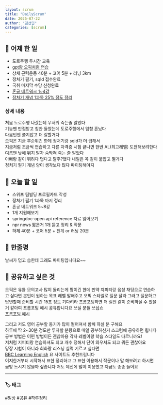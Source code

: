 ```yaml
---
layout: scrum
title: "DailyScrum"
date: 2025-07-22
author: "김선민"
categories: [scrum]
---
```


## 📝 어제 한 일


- 도로주행 두시간 교육
- [gpt랑 오픽처럼 연습](https://melodious-tailor-2a7.notion.site/250721-Practicing-with-gpt-for-AL-level-2379a96c76ba80f68246ea1d5597389f?source=copy_link)
- 상체 근력운동 40분 + 코어 5분 + 러닝 3km
- 정처기 필기, sqld 접수완료
- 국취 마지막 수당 신청완료
- [혼공 네트워크 1~4강](https://melodious-tailor-2a7.notion.site/Study-19e9a96c76ba80c28766c0e928b93b3f?source=copy_link)
- [정처기 개념 1과목 25% 정도 정리](https://melodious-tailor-2a7.notion.site/1-2379a96c76ba80889f8fcb75983a7dc4?source=copy_link) 




### 상세 내용
처음 도로주행 나갔는데 무서워 죽는줄 알았다  
기능땐 만점받고 칭찬 들었는데 도로주행에서 엄청 혼났다  
다음번엔 쫄지않고 더 잘할거다    
오픽은 지금 후순위긴 한데 정처기랑 sqld가 더 급해서  
지금처럼 조금씩 연습하고 다른 자격증 시험 끝나면 한번 AL(최고레벨) 도전해보려한다  
여름엔 낮에 뛰지 말자 숨막혀 죽는 줄 알았다  
아빠랑 같이 뛰려다 덥다고 탈주?했다 내일은 꼭 같이 붙잡고 뛸거다    
정처기 필기 개념 양이 생각보다 많다 파이팅해야지



     
## 🎯 오늘 할 일
- 스위프 팀빌딩 프로필카드 작성
- 정처기 필기 1과목 마저 정리
- 혼공 네트워크 5~8강 
- 1개 지원해보기 
- springdoc-open api reference 자료 읽어보기 
- npr news 짧은거 1개 듣고 정리 & 작문 
- 하체 40분 + 코어 5분 + 천계 or 러닝 20분 



## 💭 한줄평
날씨가 덥고 습한데 그래도 파이팅입니다요~~   
   



## 🔗 공유하고 싶은 것
오픽은 유튭 모의고사 많이 돌리는게 짱이긴 한데
만약 지피티랑 음성 채팅으로 연습하고 싶다면
본인이 원하는 목표 레벨 말해주고 오픽 스타일로 질문 달라 그러고
질문하고 답변할때 준비할 시간 15초 정도 기다려라 프롬포팅하면 
더 실전 같이 준비하실 수 있을거 같아여
프롬포팅 예시 공유합니다요 쓰실 분들 쓰십쇼  
[프롬포팅 예시](https://melodious-tailor-2a7.notion.site/Opic-GPT-2379a96c76ba80bfa195e2a33f4c6b2c?source=copy_link)


그리고 저도 영어 공부할 동기가 많이 떨어져서 함께 하실 분 구해요        
하루에 딱 2~30분 정도만 투자할 분량으로 매일 공부하신거 스크럼에 공유하면 됩니다        
공부 방법은 어떤 방법이든 괜찮아용 각자 레벨이랑 학습 스타일도 다르니까요!        
저처럼 지피티랑 연습하셔도 되고 개수 정해서 단어 외우셔도 되고 뭐든 괜찮아요        
당장 시험이 아니라 회화랑 리스닝 실력 기르고 싶다면        
[BBC Learning English](https://www.bbc.com/) 요 사이트도 추천드립니다         
이지한거부터 시작해서 표현 정리하고 그 표현 이용해서 작문이나 말 해보려고 하시면       
금방 느시지 않을까 싶습니다 저도 예전에 많이 이용했고 지금도 종종 들어요        

  
---

### 🏷️ 태그

#일상 #공유 #하루정리 

